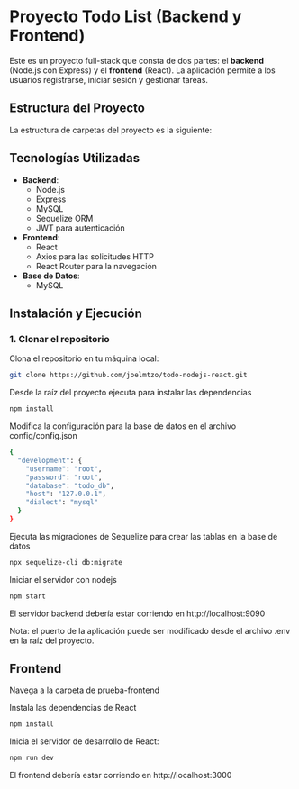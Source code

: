 # Proyecto Todo List (Backend y Frontend)

Este es un proyecto full-stack que consta de dos partes: el **backend** (Node.js con Express) y el **frontend** (React). La aplicación permite a los usuarios registrarse, iniciar sesión y gestionar tareas. 

## Estructura del Proyecto

La estructura de carpetas del proyecto es la siguiente:


## Tecnologías Utilizadas

- **Backend**: 
  - Node.js
  - Express
  - MySQL
  - Sequelize ORM
  - JWT para autenticación
- **Frontend**: 
  - React
  - Axios para las solicitudes HTTP
  - React Router para la navegación
- **Base de Datos**:
  - MySQL

## Instalación y Ejecución

### 1. Clonar el repositorio

Clona el repositorio en tu máquina local:

```bash
git clone https://github.com/joelmtzo/todo-nodejs-react.git
```

Desde la raíz del proyecto ejecuta para instalar las dependencias

```bash
npm install
```

Modifica la configuración para la base de datos en el archivo config/config.json

```bash
{
  "development": {
    "username": "root",
    "password": "root",
    "database": "todo_db",
    "host": "127.0.0.1",
    "dialect": "mysql"
  }
}
```

Ejecuta las migraciones de Sequelize para crear las tablas en la base de datos

```bash
npx sequelize-cli db:migrate
```

Iniciar el servidor con nodejs

```bash
npm start
```

El servidor backend debería estar corriendo en http://localhost:9090

Nota: el puerto de la aplicación puede ser modificado desde el archivo .env en la raíz del proyecto.

## Frontend

Navega a la carpeta de prueba-frontend

Instala las dependencias de React

```bash
npm install
```

Inicia el servidor de desarrollo de React:

```bash
npm run dev
```

El frontend debería estar corriendo en http://localhost:3000